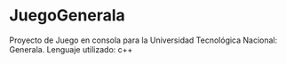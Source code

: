 # JuegoGenerala
Proyecto de Juego en consola para la Universidad Tecnológica Nacional:
Generala.
Lenguaje utilizado: c++
